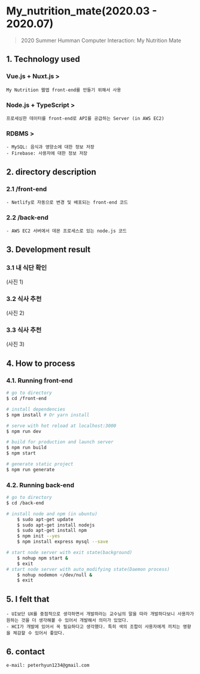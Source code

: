 # My_nutrition_mate(2020.03 - 2020.07)
> 2020 Summer Humman Computer Interaction: My Nutrition Mate

## 1. Technology used
### Vue.js + Nuxt.js >
    My Nutrition 웹앱 front-end를 만들기 위해서 사용
### Node.js + TypeScript >
    프로세싱한 데이터를 front-end로 API를 공급하는 Server (in AWS EC2)  
### RDBMS >   
    - MySQL: 음식과 영양소에 대한 정보 저장
    - Firebase: 사용자에 대한 정보 저장

## 2. directory description
### 2.1 /front-end  
    - Netlify로 자동으로 변경 및 배포되는 front-end 코드

### 2.2 /back-end
    - AWS EC2 서버에서 데몬 프로세스로 있는 node.js 코드

## 3. Development result
### 3.1 내 식단 확인
(사진 1)
### 3.2 식사 추천
(사진 2)
### 3.3 식사 추천
(사진 3)

## 4. How to process

### 4.1. Running front-end

``` bash
# go to directory
$ cd /front-end

# install dependencies
$ npm install # Or yarn install

# serve with hot reload at localhost:3000
$ npm run dev

# build for production and launch server
$ npm run build
$ npm start

# generate static project
$ npm run generate
```
### 4.2. Running back-end

``` bash
# go to directory
$ cd /back-end

# install node and npm (in ubuntu)
    $ sudo apt-get update 
    $ sudo apt-get install nodejs
    $ sudo apt-get install npm
    $ npm init --yes
    $ npm install express mysql --save

# start node server with exit state(background)    
    $ nohup npm start &
    $ exit
# start node server with auto_modifying state(Daemon process)
    $ nohup nodemon </dev/null &
    $ exit
```

## 5. I felt that
    - UI보단 UX를 중점적으로 생각하면서 개발하라는 교수님의 말을 따라 개발하다보니 사용자가 원하는 것을 더 생각해볼 수 있어서 개발해서 의미가 있었다. 
    - HCI가 개발에 있어서 꼭 필요하다고 생각했다. 특히 색의 조합이 사용자에게 끼치는 영향을 체감할 수 있어서 좋았다. 

## 6. contact
    e-mail: peterhyun1234@gmail.com
